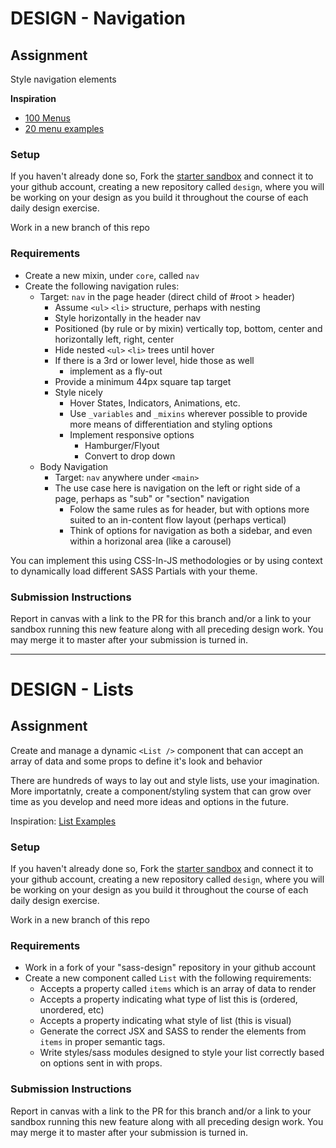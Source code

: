 # DESIGN - Navigation

## Assignment
Style navigation elements

**Inspiration**

* [100 Menus](https://www.jotform.com/blog/100-great-css-menu-tutorials/)
* [20 menu examples](https://medium.com/level-up-web/20-responsive-navigation-solutions-examples-codes-21644390afeb)

### Setup
If you haven't already done so, Fork the [starter sandbox](https://codesandbox.io/s/nrozq68z80) and connect it to your github account, creating a new repository called `design`, where you will be working on your design as you build it throughout the course of each daily design exercise.

Work in a new branch of this repo

### Requirements
* Create a new mixin, under `core`, called `nav`
* Create the following navigation rules:
  * Target: `nav` in the page header (direct child of #root > header)
    * Assume `<ul>` `<li>` structure, perhaps with nesting
    * Style horizontally in the header nav
    * Positioned (by rule or by mixin) vertically top, bottom, center and horizontally left, right, center
    * Hide nested `<ul>` `<li>` trees until hover
    * If there is a 3rd or lower level, hide those as well
      * implement as a fly-out
    * Provide a minimum 44px square tap target
    * Style nicely
      * Hover States, Indicators, Animations, etc.
      * Use `_variables` and `_mixins` wherever possible to provide more means of differentiation and styling options
      * Implement responsive options
        * Hamburger/Flyout
        * Convert to drop down
  * Body Navigation
    * Target: `nav` anywhere under `<main>`
    * The use case here is navigation on the left or right side of a page, perhaps as "sub" or "section" navigation
      * Folow the same rules as for header, but with options more suited to an in-content flow layout (perhaps vertical)
      * Think of options for navigation as both a sidebar, and even within a horizonal area (like a carousel)

You can implement this using CSS-In-JS methodologies or by using context to dynamically load different SASS Partials with your theme.

### Submission Instructions
Report in canvas with a link to the PR for this branch and/or a link to your sandbox running this new feature along with all preceding design work.  You may merge it to master after your submission is turned in.

---

# DESIGN - Lists

## Assignment
Create and manage a dynamic `<List />` component that can accept an array of data and some props to define it's look and behavior

There are hundreds of ways to lay out and style lists, use your imagination.  More importatnly, create a component/styling system that can grow over time as you develop and need more ideas and options in the future.

Inspiration: [List Examples](https://designshack.net/articles/css/5-simple-and-practical-css-list-styles-you-can-copy-and-paste/)

### Setup
If you haven't already done so, Fork the [starter sandbox](https://codesandbox.io/s/nrozq68z80) and connect it to your github account, creating a new repository called `design`, where you will be working on your design as you build it throughout the course of each daily design exercise.

Work in a new branch of this repo

### Requirements
* Work in a fork of your "sass-design" repository in your github account
* Create a new component called `List` with the following requirements:
  * Accepts a property called `items` which is an array of data to render
  * Accepts a property indicating what type of list this is (ordered, unordered, etc)
  * Accepts a property indicating what style of list (this is visual)
  * Generate the correct JSX and SASS to render the elements from `items` in proper semantic tags.
  * Write styles/sass modules designed to style your list correctly based on options sent in with props.

### Submission Instructions
Report in canvas with a link to the PR for this branch and/or a link to your sandbox running this new feature along with all preceding design work.  You may merge it to master after your submission is turned in.

